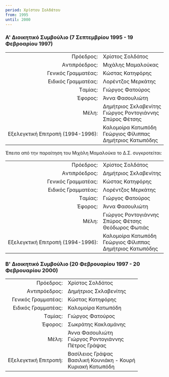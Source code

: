 ```yaml
---
period: Χρίστου Σολδάτου
from: 1995
until: 2000
---
```


### Α' Διοικητικό Συμβούλιο (7 Σεπτεμβρίου 1995 - 19 Φεβροαρίου 1997)

|                              |                        |
| ---------------------------: | :----------------------|
| Πρόεδρος: | Χρίστος Σολδάτος|
| Aντιπρόεδρος: | Μιχάλης Μαμαλούκας |
| Γενικός Γραμματέας: | Κώστας Κατηφόρης |
| Eιδικός Γραμματέας: | Λορέντζος Μερκάτης |
| Tαμίας: | Γιώργος Φατούρος|
| Έφορος: | Άννα Φασουλιώτη|
| Μέλη: | Δημήτριος Σκλαβενίτης<br/>Γιώργος Ροντογιάννης<br/>Σπύρος Φέτσης|
| Εξελεγκτική Επιτροπή (1994-1996): | Καλομοίρα Κατωπόδη<br/>Γεώργιος Φίλιππας<br/>Δημήτριος Κατωπόδης|

Έπειτα από την παραίτηση του Μιχάλη Μαμαλούκα το Δ.Σ. συγκροτείται:

|                              |                        |
| ---------------------------: | :----------------------|
| Πρόεδρος: | Χρίστος Σολδάτος|
| Aντιπρόεδρος: | Δημήτριος Σκλαβενίτης |
| Γενικός Γραμματέας: | Κώστας Κατηφόρης |
| Eιδικός Γραμματέας: | Λορέντζος Μερκάτης |
| Tαμίας: | Γιώργος Φατούρος|
| Έφορος: | Άννα Φασουλιώτη|
| Μέλη: | Γιώργος Ροντογιάννης<br/>Σπύρος Φέτσης<br/>Θεόδωρος Φωτιάς|
| Εξελεγκτική Επιτροπή (1994-1996): | Καλομοίρα Κατωπόδη<br/>Γεώργιος Φίλιππας<br/>Δημήτριος Κατωπόδης|

### B' Διοικητικό Συμβούλιο (20 Φεβρουαρίου 1997 - 20 Φεβρουαρίου 2000)

|                              |                        |
| ---------------------------: | :----------------------|
| Πρόεδρος: | Χρίστος Σολδάτος|
| Aντιπρόεδρος: | Δημήτριος Σκλαβενίτης |
| Γενικός Γραμματέας: | Κώστας Κατηφόρης |
| Eιδικός Γραμματέας: | Καλομοίρα Κατωπόδη |
| Tαμίας: | Γιώργος Φατούρος|
| Έφορος: | Σωκράτης Κακλαμάνης|
| Μέλη: | Άννα Φασουλιώτη<br/>Γιώργος Ροντογιάννης<br/>Πέτρος Γράψας|
| Εξελεγκτική Επιτροπή: | Βασίλειος Γράψας<br/>Βασιλική Κουνιάκη - Κουρή<br/>Κυριακή Κατωπόδη|
